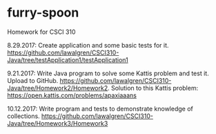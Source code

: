 # furry-spoon
Homework for CSCI 310

8.29.2017: Create application and some basic tests for it. https://github.com/lawalgren/CSCI310-Java/tree/testApplication1/testApplication1

9.21.2017: Write Java program to solve some Kattis problem and test it. Upload to GitHub. https://github.com/lawalgren/CSCI310-Java/tree/Homework2/Homework2. Solution to this Kattis problem: https://open.kattis.com/problems/apaxiaaans

10.12.2017: Write program and tests to demonstrate knowledge of collections. https://github.com/lawalgren/CSCI310-Java/tree/Homework3/Homework3
